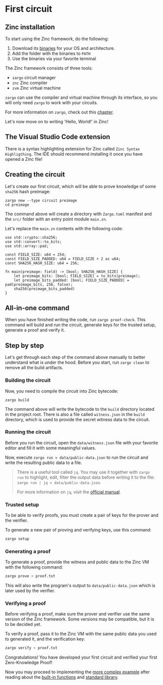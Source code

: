 # First circuit

## Zinc installation

To start using the Zinc framework, do the following:

1. Download its [binaries](https://github.com/matter-labs/zinc/releases) for your OS and architecture.
2. Add the folder with the binaries to `PATH`
3. Use the binaries via your favorite terminal

The Zinc framework consists of three tools:

- `zargo` circuit manager
- `znc` Zinc compiler
- `zvm` Zinc virtual machine

`zargo` can use the compiler and virtual machine through its interface,
so you will only need `zargo` to work with your circuits.

For more information on `zargo`, check out this [chapter](../10-zargo-circuit-manager/00-overview.md).

Let's now move on to writing 'Hello, World!' in Zinc!

## The Visual Studio Code extension

There is a syntax highlighting extension for Zinc called `Zinc Syntax Highligthing`.
The IDE should recommend installing it once you have opened a Zinc file!

## Creating the circuit

Let's create our first circuit, which will be able to prove knowledge of
some `sha256` hash preimage:

```
zargo new --type circuit preimage
cd preimage
```

The command above will create a directory with `Zargo.toml` manifest and the `src/`
folder with an entry point module `main.zn`.

Let's replace the `main.zn` contents with the following code:

```rust,no_run,noplaypen
use std::crypto::sha256;
use std::convert::to_bits;
use std::array::pad;

const FIELD_SIZE: u64 = 254;
const FIELD_SIZE_PADDED: u64 = FIELD_SIZE + 2 as u64;
const SHA256_HASH_SIZE: u64 = 256;

fn main(preimage: field) -> [bool; SHA256_HASH_SIZE] {
    let preimage_bits: [bool; FIELD_SIZE] = to_bits(preimage);
    let preimage_bits_padded: [bool; FIELD_SIZE_PADDED] = pad(preimage_bits, 256, false);
    sha256(preimage_bits_padded)
}
```

## All-in-one command

When you have finished writing the code, run `zargo proof-check`. This command
will build and run the circuit, generate keys for the trusted setup, generate a proof
and verify it.

## Step by step

Let's get through each step of the command above manually to better understand
what is under the hood. Before you start, run `zargo clean` to remove all the
build artifacts.

### Building the circuit

Now, you need to compile the circuit into Zinc bytecode:

`zargo build`

The command above will write the bytecode to the `build` directory located in
the project root. There is also a file called `witness.json` in the
`build` directory, which is used to provide the secret witness data to the circuit.

### Running the circuit

Before you run the circuit, open the `data/witness.json` file with
your favorite editor and fill it with some meaningful values.

Now, execute `zargo run > data/public-data.json` to run the circuit and
write the resulting public data to a file.

> There is a useful tool called `jq`. You may use it together with `zargo run`
> to highlight, edit, filter the output data before writing it to the file:
> `zargo run | jq > data/public-data.json`.
> 
> For more information on `jq`, visit the [official manual](https://stedolan.github.io/jq/manual/).

### Trusted setup

To be able to verify proofs, you must create a pair of keys for the prover and
the verifier.

To generate a new pair of proving and verifying keys, use this command:

```bash
zargo setup
```

### Generating a proof

To generate a proof, provide the witness and public data to the Zinc VM with
the following command:

```bash
zargo prove > proof.txt
```

This will also write the program's output to `data/public-data.json` which is later
used by the verifier.

### Verifying a proof

Before verifying a proof, make sure the prover and verifier use the same
version of the Zinc framework.
Some versions may be compatible, but it is to be decided yet.

To verify a proof, pass it to the Zinc VM with the same public data you used to
generated it, and the verification key:

```bash
zargo verify < proof.txt
```

Congratulations! You have developed your first circuit and verified your first
Zero-Knowledge Proof!

Now you may proceed to implementing the [more complex example](03-more-complex-example.md)
after reading about the [built-in functions](01-builtin-functions.md) and [standard library](02-standard-library.md).
